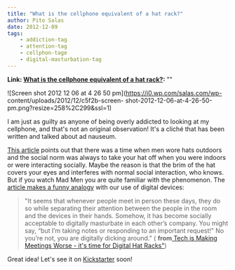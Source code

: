 ```yaml
---
title: "What is the cellphone equivalent of a hat rack?"
author: Pito Salas
date: 2012-12-09
tags:
    - addiction-tag
    - attention-tag
    - cellphon-tage
    - digital-masturbation-tag
---
```


**Link: [What is the cellphone equivalent of a hat rack?](None):** ""



![Screen shot 2012 12 06 at 4 26 50 pm](https://i0.wp.com/salas.com/wp-
content/uploads/2012/12/c5f2b-screen-
shot-2012-12-06-at-4-26-50-pm.png?resize=258%2C299&ssl=1)

I am just as guilty as anyone of being overly addicted to looking at my
cellphone, and that's not an original observation! It's a cliché that has been
written and talked about ad nauseum.

[This article](<http://techcrunch.com/2012/12/09/digital-hat-racks/>) points
out that there was a time when men wore hats outdoors and the social norm was
always to take your hat off when you were indoors or were interacting
socially. Maybe the reason is that the brim of the hat covers your eyes and
interferes with normal social interaction, who knows. But if you watch Mad Men
you are quite familiar with the phenomenon. The [article makes a funny
analogy](<http://techcrunch.com/2012/12/09/digital-hat-racks/>) with our use
of digital devices:

> "It seems that whenever people meet in person these days, they do so while
> separating their attention between the people in the room and the devices in
> their hands. Somehow, it has become socially acceptable to digitally
> masturbate in each other’s company. You might say, “but I’m taking notes or
> responding to an important request!” No you’re not, you are digitally
> dicking around." ( **from**[ Tech is Making Meetings Worse - it's time for
> Digital Hat Racks"](<http://techcrunch.com/2012/12/09/digital-hat-racks/>))

Great idea! Let's see it on [Kickstarter](<http://www.kickstarter.com>) soon!


